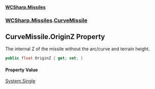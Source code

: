#### [WCSharp.Missiles](README.md 'README')
### [WCSharp.Missiles](WCSharp.Missiles.md 'WCSharp.Missiles').[CurveMissile](WCSharp.Missiles.CurveMissile.md 'WCSharp.Missiles.CurveMissile')

## CurveMissile.OriginZ Property

The internal Z of the missile without the arc/curve and terrain height.

```csharp
public float OriginZ { get; set; }
```

#### Property Value
[System.Single](https://docs.microsoft.com/en-us/dotnet/api/System.Single 'System.Single')